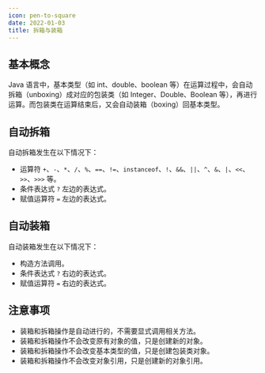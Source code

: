 ```yaml
---
icon: pen-to-square
date: 2022-01-03
title: 拆箱与装箱
---
```

## 基本概念

Java 语言中，基本类型（如 int、double、boolean 等）在运算过程中，会自动拆箱（unboxing）成对应的包装类（如 Integer、Double、Boolean 等），再进行运算。而包装类在运算结束后，又会自动装箱（boxing）回基本类型。

## 自动拆箱

自动拆箱发生在以下情况下：

- 运算符 `+`、`-`、`*`、`/`、`%`、`==`、`!=`、`instanceof`、`!`、`&&`、`||`、`^`、`&`、`|`、`<<`、`>>`、`>>>` 等。
- 条件表达式 `?` 左边的表达式。
- 赋值运算符 `=` 左边的表达式。

## 自动装箱

自动装箱发生在以下情况下：

- 构造方法调用。
- 条件表达式 `?` 右边的表达式。
- 赋值运算符 `=` 右边的表达式。

## 注意事项

- 装箱和拆箱操作是自动进行的，不需要显式调用相关方法。
- 装箱和拆箱操作不会改变原有对象的值，只是创建新的对象。
- 装箱和拆箱操作不会改变基本类型的值，只是创建包装类对象。
- 装箱和拆箱操作不会改变对象引用，只是创建新的对象引用。
